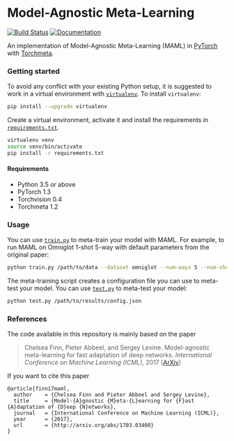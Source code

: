 # Model-Agnostic Meta-Learning
[![Build Status](https://travis-ci.com/tristandeleu/pytorch-maml.svg?branch=master)](https://travis-ci.com/tristandeleu/pytorch-maml) [![Documentation](https://img.shields.io/badge/1.3-PyTorch-EE4C2C)](https://pytorch.org/)

An implementation of Model-Agnostic Meta-Learning (MAML) in [PyTorch](https://pytorch.org/) with [Torchmeta](https://github.com/tristandeleu/pytorch-meta).

### Getting started
To avoid any conflict with your existing Python setup, it is suggested to work in a virtual environment with [`virtualenv`](https://docs.python-guide.org/dev/virtualenvs/). To install `virtualenv`:
```bash
pip install --upgrade virtualenv
```
Create a virtual environment, activate it and install the requirements in [`requirements.txt`](requirements.txt).
```bash
virtualenv venv
source venv/bin/activate
pip install -r requirements.txt
```

#### Requirements
 - Python 3.5 or above
 - PyTorch 1.3
 - Torchvision 0.4
 - Torchmeta 1.2

### Usage
You can use [`train.py`](../train.py) to meta-train your model with MAML. For example, to run MAML on Omniglot 1-shot 5-way with default parameters from the original paper:
```bash
python train.py /path/to/data --dataset omniglot --num-ways 5 --num-shots 1 --use-cuda --step-size 0.4 --batch-size 32 --num-workers 8 --num-epochs 600 --output-folder /path/to/results
```
The meta-training script creates a configuration file you can use to meta-test your model. You can use [`test.py`](../test.py) to meta-test your model:
```bash
python test.py /path/to/results/config.json
```

### References
The code available in this repository is mainly based on the paper
> Chelsea Finn, Pieter Abbeel, and Sergey Levine. Model-agnostic meta-learning for fast adaptation of deep
networks. _International Conference on Machine Learning (ICML)_, 2017 [[ArXiv](https://arxiv.org/abs/1703.03400)]

If you want to cite this paper
```
@article{finn17maml,
  author    = {Chelsea Finn and Pieter Abbeel and Sergey Levine},
  title     = {Model-{A}gnostic {M}eta-{L}earning for {F}ast {A}daptation of {D}eep {N}etworks},
  journal   = {International Conference on Machine Learning (ICML)},
  year      = {2017},
  url       = {http://arxiv.org/abs/1703.03400}
}
```
